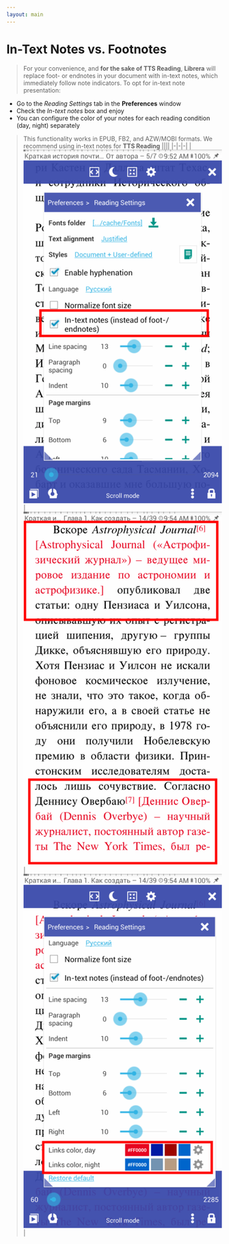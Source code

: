```yaml
---
layout: main
---
```


# In-Text Notes vs. Footnotes
> For your convenience, and **for the sake of TTS Reading**, **Librera** will replace foot- or endnotes in your document with in-text notes, which immediately follow note indicators.
To opt for in-text note presentation:
* Go to the _Reading Settings_ tab in the **Preferences** window
* Check the _In-text notes_ box and enjoy
* You can configure the color of your notes for each reading condition (day, night) separately 
> This functionality works in EPUB, FB2, and AZW/MOBI formats.
> We recommend using in-text notes for **TTS Reading**
||||
|-|-|-|
|![](1.png)|![](2.png)|![](3.png)|

